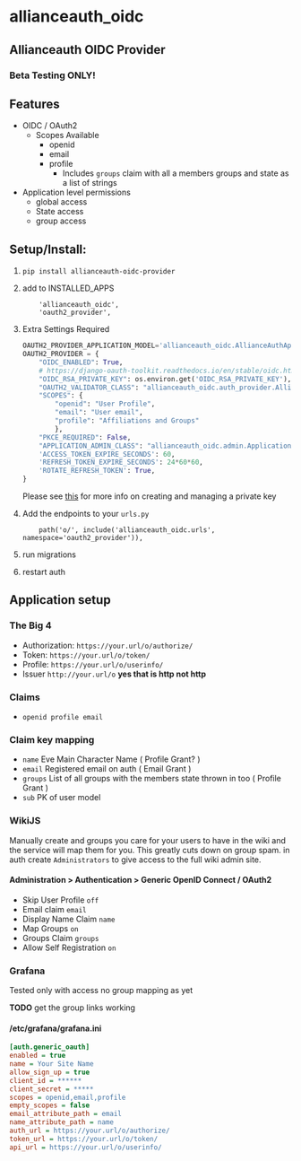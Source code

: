# allianceauth_oidc

## Allianceauth OIDC Provider

### Beta Testing ONLY!

## Features

- OIDC / OAuth2
  - Scopes Available
    - openid
    - email
    - profile
      - Includes `groups` claim with all a members groups and state as a list of strings
- Application level permissions
  - global access
  - State access
  - group access

## Setup/Install:

1. `pip install allianceauth-oidc-provider`
1. add to INSTALLED_APPS

   ```
       'allianceauth_oidc',
       'oauth2_provider',
   ```

1. Extra Settings Required

   ```python
   OAUTH2_PROVIDER_APPLICATION_MODEL='allianceauth_oidc.AllianceAuthApplication'
   OAUTH2_PROVIDER = {
       "OIDC_ENABLED": True,
       # https://django-oauth-toolkit.readthedocs.io/en/stable/oidc.html#creating-rsa-private-key
       "OIDC_RSA_PRIVATE_KEY": os.environ.get('OIDC_RSA_PRIVATE_KEY'), ## Load your private key into an env variable
       "OAUTH2_VALIDATOR_CLASS": "allianceauth_oidc.auth_provider.AllianceAuthOAuth2Validator",
       "SCOPES": {
           "openid": "User Profile",
           "email": "User email",
           "profile": "Affiliations and Groups"
           },
       "PKCE_REQUIRED": False,
       "APPLICATION_ADMIN_CLASS": "allianceauth_oidc.admin.ApplicationAdmin",
       'ACCESS_TOKEN_EXPIRE_SECONDS': 60,
       'REFRESH_TOKEN_EXPIRE_SECONDS': 24*60*60,
       'ROTATE_REFRESH_TOKEN': True,
   }
   ```

   Please see [this](https://django-oauth-toolkit.readthedocs.io/en/stable/oidc.html#creating-rsa-private-key) for more info on creating and managing a private key

1. Add the endpoints to your `urls.py`

   ```
       path('o/', include('allianceauth_oidc.urls', namespace='oauth2_provider')),
   ```

1. run migrations
1. restart auth

## Application setup

### The Big 4

- Authorization: `https://your.url/o/authorize/`
- Token: `https://your.url/o/token/`
- Profile: `https://your.url/o/userinfo/`
- Issuer `http://your.url/o` **yes that is **http** not http**

### Claims

- `openid profile email`

### Claim key mapping

- `name` Eve Main Character Name ( Profile Grant? )
- `email` Registered email on auth ( Email Grant )
- `groups` List of all groups with the members state thrown in too ( Profile Grant )
- `sub` PK of user model

### WikiJS

Manually create and groups you care for your users to have in the wiki and the service will map them for you. This greatly cuts down on group spam.
in auth create `Administrators` to give access to the full wiki admin site.

#### Administration > Authentication > Generic OpenID Connect / OAuth2

- Skip User Profile `off`
- Email claim `email`
- Display Name Claim `name`
- Map Groups `on`
- Groups Claim `groups`
- Allow Self Registration `on`

### Grafana

Tested only with access no group mapping as yet

**TODO** get the group links working

#### /etc/grafana/grafana.ini

```ini
[auth.generic_oauth]
enabled = true
name = Your Site Name
allow_sign_up = true
client_id = ******
client_secret = *****
scopes = openid,email,profile
empty_scopes = false
email_attribute_path = email
name_attribute_path = name
auth_url = https://your.url/o/authorize/
token_url = https://your.url/o/token/
api_url = https://your.url/o/userinfo/
```
